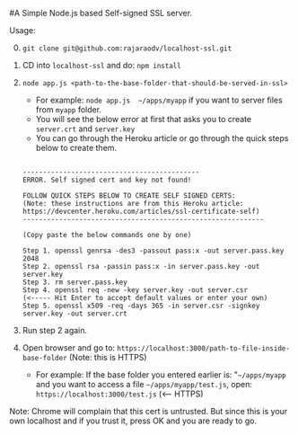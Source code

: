 #A Simple Node.js based Self-signed SSL server.

Usage: 

0. `git clone git@github.com:rajaraodv/localhost-ssl.git`
1. CD into `localhost-ssl` and do: `npm install`
2. `node app.js <path-to-the-base-folder-that-should-be-served-in-ssl>`
	
	- For example: `node app.js  ~/apps/myapp` if you want to server files from `myapp` folder.
	- You will see the below error at first that asks you to create `server.crt` and `server.key`
	- You can go through the Heroku article or go through the quick steps below to create them.

	```
		
	--------------------------------------------
	ERROR. Self signed cert and key not found!
	
	FOLLOW QUICK STEPS BELOW TO CREATE SELF SIGNED CERTS:
	(Note: these instructions are from this Heroku article: https://devcenter.heroku.com/articles/ssl-certificate-self)
	------------------------------------------------------------
	
	(Copy paste the below commands one by one)
	
	Step 1. openssl genrsa -des3 -passout pass:x -out server.pass.key 2048 
	Step 2. openssl rsa -passin pass:x -in server.pass.key -out server.key 
	Step 3. rm server.pass.key 
	Step 4. openssl req -new -key server.key -out server.csr                   (<----- Hit Enter to accept default values or enter your own)
	Step 5. openssl x509 -req -days 365 -in server.csr -signkey server.key -out server.crt

	```
3. Run step 2 again. 
3. Open browser and go to: `https://localhost:3000/path-to-file-inside-base-folder` (Note: this is HTTPS)
	- For example: If the base folder you entered earlier is: "`~/apps/myapp` and you want to access a file `~/apps/myapp/test.js`, open: `https://localhost:3000/test.js` (<-- HTTPS)

Note: Chrome will complain that this cert is untrusted. But since this is your own localhost and if you trust it, press OK and you are ready to go.





